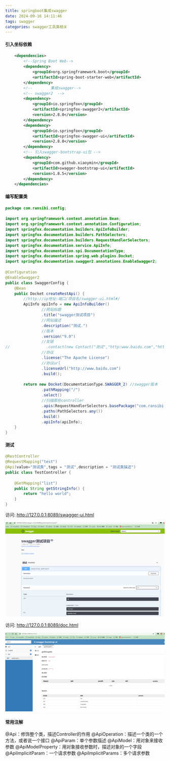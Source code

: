 ```yaml
---
title: springboot集成swagger
date: 2024-09-16 14:11:46
tags: swagger
categories: swagger工具类相关
---
```


#### 引入坐标依赖

```xml
    <dependencies>
        <!--Spring Boot Web-->
        <dependency>
            <groupId>org.springframework.boot</groupId>
            <artifactId>spring-boot-starter-web</artifactId>
        </dependency>
        <!--        集成swagger-->
        <!-- swagger2  -->
        <dependency>
            <groupId>io.springfox</groupId>
            <artifactId>springfox-swagger2</artifactId>
            <version>2.8.0</version>
        </dependency>
        <dependency>
            <groupId>io.springfox</groupId>
            <artifactId>springfox-swagger-ui</artifactId>
            <version>2.8.0</version>
        </dependency>
        <!-- 引入swagger-bootstrap-ui包 -->
        <dependency>
            <groupId>com.github.xiaoymin</groupId>
            <artifactId>swagger-bootstrap-ui</artifactId>
            <version>1.8.5</version>
        </dependency>
    </dependencies>
```

#### 编写配置类

```java
package com.ransibi.config;

import org.springframework.context.annotation.Bean;
import org.springframework.context.annotation.Configuration;
import springfox.documentation.builders.ApiInfoBuilder;
import springfox.documentation.builders.PathSelectors;
import springfox.documentation.builders.RequestHandlerSelectors;
import springfox.documentation.service.ApiInfo;
import springfox.documentation.spi.DocumentationType;
import springfox.documentation.spring.web.plugins.Docket;
import springfox.documentation.swagger2.annotations.EnableSwagger2;

@Configuration
@EnableSwagger2
public class SwaggerConfig {
    @Bean
    public Docket createRestApi() {
        //http://ip地址:端口/项目名/swagger-ui.html#/
        ApiInfo apiInfo = new ApiInfoBuilder()
                //网站标题
                .title("swagger测试项目")
                //网站描述
                .description("测试.")
                //版本
                .version("9.0")
                //友链
//                .contact(new Contact("测试","http:www.baidu.com","https://code-ran.github.io/"))
                //协议
                .license("The Apache License")
                //协议url
                .licenseUrl("http://www.baidu.com")
                .build();

        return new Docket(DocumentationType.SWAGGER_2) //swagger版本
                .pathMapping("/")
                .select()
                //扫描那些controller
                .apis(RequestHandlerSelectors.basePackage("com.ransibi.controller"))
                .paths(PathSelectors.any())
                .build()
                .apiInfo(apiInfo);
    }
}
```



#### 测试

```java
@RestController
@RequestMapping("test")
@Api(value="测试类",tags = "测试",description = "测试类描述")
public class TestController {

    @GetMapping("list")
    public String getStringInfo() {
        return "hello world";
    }
}
```

访问: http://127.0.0.1:8089/swagger-ui.html

![image-20240916141812670](./springboot集成swagger/image-20240916141812670.png)

访问: http://127.0.0.1:8089/doc.html

![image-20240916141853093](./springboot集成swagger/image-20240916141853093.png)

#### 常用注解

@Api：修饰整个类，描述Controller的作用
@ApiOperation：描述一个类的一个方法，或者说一个接口
@ApiParam：单个参数描述
@ApiModel：用对象来接收参数
@ApiModelProperty：用对象接收参数时，描述对象的一个字段
@ApiImplicitParam：一个请求参数
@ApiImplicitParams：多个请求参数
